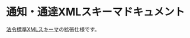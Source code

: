 # 通知・通達XMLスキーマドキュメント
[法令標準XMLスキーマ](https://laws.e-gov.go.jp/docs/law-data-basic/419a603-xml-schema-for-japanese-law/)の拡張仕様です。
